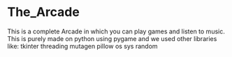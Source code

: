 # The_Arcade
This is a complete Arcade in which you can play games and listen to music.
This is purely made on python using pygame and we used other libraries like:
tkinter
threading
mutagen
pillow
os
sys
random
